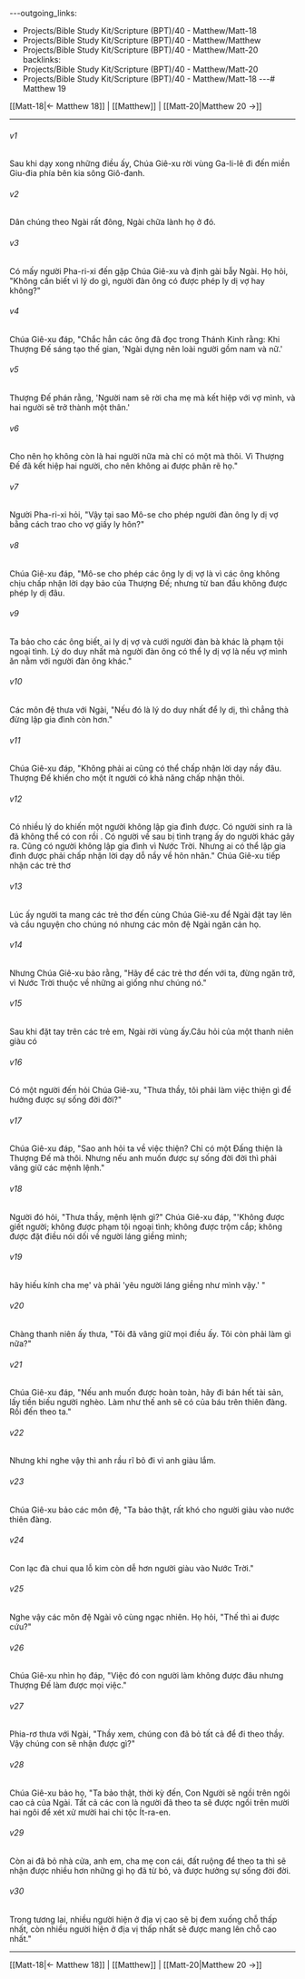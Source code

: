 ---outgoing_links:
  - Projects/Bible Study Kit/Scripture (BPT)/40 - Matthew/Matt-18
  - Projects/Bible Study Kit/Scripture (BPT)/40 - Matthew/Matthew
  - Projects/Bible Study Kit/Scripture (BPT)/40 - Matthew/Matt-20
backlinks:
  - Projects/Bible Study Kit/Scripture (BPT)/40 - Matthew/Matt-20
  - Projects/Bible Study Kit/Scripture (BPT)/40 - Matthew/Matt-18
---# Matthew 19

[[Matt-18|← Matthew 18]] | [[Matthew]] | [[Matt-20|Matthew 20 →]]
***



###### v1 
Sau khi dạy xong những điều ấy, Chúa Giê-xu rời vùng Ga-li-lê đi đến miền Giu-đia phía bên kia sông Giô-đanh. 

###### v2 
Dân chúng theo Ngài rất đông, Ngài chữa lành họ ở đó. 

###### v3 
Có mấy người Pha-ri-xi đến gặp Chúa Giê-xu và định gài bẫy Ngài. Họ hỏi, "Không cần biết vì lý do gì, người đàn ông có được phép ly dị vợ hay không?" 

###### v4 
Chúa Giê-xu đáp, "Chắc hẳn các ông đã đọc trong Thánh Kinh rằng: Khi Thượng Đế sáng tạo thế gian, 'Ngài dựng nên loài người gồm nam và nữ.' 

###### v5 
Thượng Đế phán rằng, 'Người nam sẽ rời cha mẹ mà kết hiệp với vợ mình, và hai người sẽ trở thành một thân.' 

###### v6 
Cho nên họ không còn là hai người nữa mà chỉ có một mà thôi. Vì Thượng Đế đã kết hiệp hai người, cho nên không ai được phân rẽ họ." 

###### v7 
Người Pha-ri-xi hỏi, "Vậy tại sao Mô-se cho phép người đàn ông ly dị vợ bằng cách trao cho vợ giấy ly hôn?" 

###### v8 
Chúa Giê-xu đáp, "Mô-se cho phép các ông ly dị vợ là vì các ông không chịu chấp nhận lời dạy bảo của Thượng Đế; nhưng từ ban đầu không được phép ly dị đâu. 

###### v9 
Ta bảo cho các ông biết, ai ly dị vợ và cưới người đàn bà khác là phạm tội ngoại tình. Lý do duy nhất mà người đàn ông có thể ly dị vợ là nếu vợ mình ăn nằm với người đàn ông khác." 

###### v10 
Các môn đệ thưa với Ngài, "Nếu đó là lý do duy nhất để ly dị, thì chẳng thà đừng lập gia đình còn hơn." 

###### v11 
Chúa Giê-xu đáp, "Không phải ai cũng có thể chấp nhận lời dạy nầy đâu. Thượng Đế khiến cho một ít người có khả năng chấp nhận thôi. 

###### v12 
Có nhiều lý do khiến một người không lập gia đình được. Có người sinh ra là đã không thể có con rồi . Có người về sau bị tình trạng ấy do người khác gây ra. Cũng có người không lập gia đình vì Nước Trời. Nhưng ai có thể lập gia đình được phải chấp nhận lời dạy dỗ nầy về hôn nhân." Chúa Giê-xu tiếp nhận các trẻ thơ 

###### v13 
Lúc ấy người ta mang các trẻ thơ đến cùng Chúa Giê-xu để Ngài đặt tay lên và cầu nguyện cho chúng nó nhưng các môn đệ Ngài ngăn cản họ. 

###### v14 
Nhưng Chúa Giê-xu bảo rằng, "Hãy để các trẻ thơ đến với ta, đừng ngăn trở, vì Nước Trời thuộc về những ai giống như chúng nó." 

###### v15 
Sau khi đặt tay trên các trẻ em, Ngài rời vùng ấy.Câu hỏi của một thanh niên giàu có 

###### v16 
Có một người đến hỏi Chúa Giê-xu, "Thưa thầy, tôi phải làm việc thiện gì để hưởng được sự sống đời đời?" 

###### v17 
Chúa Giê-xu đáp, "Sao anh hỏi ta về việc thiện? Chỉ có một Đấng thiện là Thượng Đế mà thôi. Nhưng nếu anh muốn được sự sống đời đời thì phải vâng giữ các mệnh lệnh." 

###### v18 
Người đó hỏi, "Thưa thầy, mệnh lệnh gì?" Chúa Giê-xu đáp, "'Không được giết người; không được phạm tội ngoại tình; không được trộm cắp; không được đặt điều nói dối về người láng giềng mình; 

###### v19 
hãy hiếu kính cha mẹ' và phải 'yêu người láng giềng như mình vậy.' " 

###### v20 
Chàng thanh niên ấy thưa, "Tôi đã vâng giữ mọi điều ấy. Tôi còn phải làm gì nữa?" 

###### v21 
Chúa Giê-xu đáp, "Nếu anh muốn được hoàn toàn, hãy đi bán hết tài sản, lấy tiền biếu người nghèo. Làm như thế anh sẽ có của báu trên thiên đàng. Rồi đến theo ta." 

###### v22 
Nhưng khi nghe vậy thì anh rầu rĩ bỏ đi vì anh giàu lắm. 

###### v23 
Chúa Giê-xu bảo các môn đệ, "Ta bảo thật, rất khó cho người giàu vào nước thiên đàng. 

###### v24 
Con lạc đà chui qua lỗ kim còn dễ hơn người giàu vào Nước Trời." 

###### v25 
Nghe vậy các môn đệ Ngài vô cùng ngạc nhiên. Họ hỏi, "Thế thì ai được cứu?" 

###### v26 
Chúa Giê-xu nhìn họ đáp, "Việc đó con người làm không được đâu nhưng Thượng Đế làm được mọi việc." 

###### v27 
Phia-rơ thưa với Ngài, "Thầy xem, chúng con đã bỏ tất cả để đi theo thầy. Vậy chúng con sẽ nhận được gì?" 

###### v28 
Chúa Giê-xu bảo họ, "Ta bảo thật, thời kỳ đến, Con Người sẽ ngồi trên ngôi cao cả của Ngài. Tất cả các con là người đã theo ta sẽ được ngồi trên mười hai ngôi để xét xử mười hai chi tộc Ít-ra-en. 

###### v29 
Còn ai đã bỏ nhà cửa, anh em, cha mẹ con cái, đất ruộng để theo ta thì sẽ nhận được nhiều hơn những gì họ đã từ bỏ, và được hưởng sự sống đời đời. 

###### v30 
Trong tương lai, nhiều người hiện ở địa vị cao sẽ bị đem xuống chỗ thấp nhất, còn nhiều người hiện ở địa vị thấp nhất sẽ được mang lên chỗ cao nhất."

***
[[Matt-18|← Matthew 18]] | [[Matthew]] | [[Matt-20|Matthew 20 →]]
